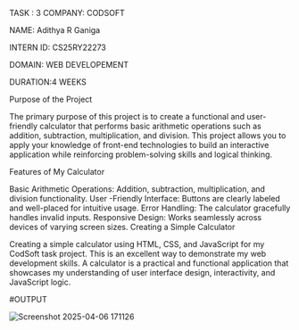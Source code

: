 TASK : 3 COMPANY: CODSOFT

NAME: Adithya R Ganiga

INTERN ID: CS25RY22273

DOMAIN: WEB DEVELOPEMENT

DURATION:4 WEEKS


Purpose of the Project

The primary purpose of this project is to create a functional and user-friendly calculator that performs basic arithmetic operations such as addition, subtraction, multiplication, and division. This project allows you to apply your knowledge of front-end technologies to build an interactive application while reinforcing problem-solving skills and logical thinking.

Features of My Calculator

Basic Arithmetic Operations: Addition, subtraction, multiplication, and division functionality.
User -Friendly Interface: Buttons are clearly labeled and well-placed for intuitive usage.
Error Handling: The calculator gracefully handles invalid inputs.
Responsive Design: Works seamlessly across devices of varying screen sizes.
Creating a Simple Calculator

Creating a simple calculator using HTML, CSS, and JavaScript for my CodSoft task project. This is an excellent way to demonstrate my web development skills. A calculator is a practical and functional application that showcases my understanding of user interface design, interactivity, and JavaScript logic.


#OUTPUT

![Screenshot 2025-04-06 171126](https://github.com/user-attachments/assets/02dc567f-1e25-4e0a-9188-93b72a071105)
